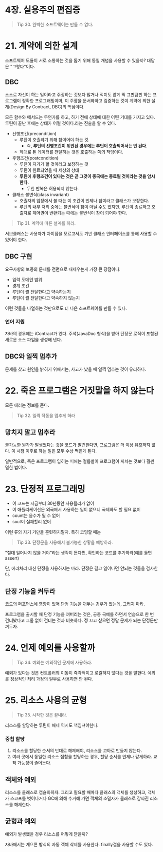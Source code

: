 # 4장. 실용주의 편집증

> Tip 30.
완벽한 소프트웨어는 만들 수 없다.

# 21. 계약에 의한 설계

소프트웨어 모듈이 서로 소통하는 것을 돕기 위해 동일 개념을 사용할 수 있을까? 대답은 "그렇다"이다.

## DBC

스스로 자신이 하는 일이라고 주장하는 것보다 많거나 적지도 않게 딱 그만큼만 하는 프로그램이 정확한 프로그래밍이며, 이 주장을 문서화하고 검증하는 것이 계약에 의한 설계(Design By Contract, DBC)의 핵심이다.

모든 함수와 메서드는 무언가를 하고, 하기 전에 상태에 대한 어떤 기대를 가지고 있다. 루틴이 끝난 후에는 상태가 어떨 것이다.라는 진술을 할 수 있다. 

- 선행조건(precondition)
    - 루틴이 호출되기 위해 참이어야 하는 것.
        - 즉, **루틴의 선행조건이 위반된 경우에는 루틴이 호출되어서는 안 된다**.
    - 제대로 된 데이터를 전달하는 것은 호출하는 쪽의 책임이다.
- 후행조건(postcondition)
    - 루틴이 자기가 할 것이라고 보장하는 것
    - 루틴이 완료되었을 때 세상의 상태
    - **루틴에 후행조건이 있다는 것은 곧 그것이 종국에는 종료될 것이라는 것을 암시한다.**
        - 무한 반복은 허용되지 않는다.
- 클래스 불변식(class invariant)
    - 호출자의 입장에서 볼 때는 이 조건이 언제나 참이라고 클래스가 보장한다.
    - 루틴의 내부 처리 중에는 불변식이 참이 아닐 수도 있지만, 루틴이 종료하고 호출자로 제어권이 반환되는 때에는 불변식이 참이 되어야 한다.

> Tip 31.
계약에 따른 설계를 하라.

서브클래스는 사용자가 차이점을 모르고서도 기반 클래스 인터페이스를 통해 사용할 수 있어야 한다. 

## DBC 구현

요구사항의 보증의 문제를 전면으로 내세우는게 가장 큰 장점이다.

- 입력 도메인 범위
- 경계 조건
- 루틴이 뭘 전달한다고 약속하는지
- 루틴이 뭘 전달한다고 약속하지 않는지

이런 것들을 나열하는 것만으로도 더 나은 소프트웨어를 만들 수 있다.

### 언어 지원

자바의 경우에는 iContract가 있다. 주석(JavaDoc 형식)을 받아 단정문 로직이 포함된 새로운 소스 파일을 생성해 낸다.

## DBC와 일찍 멈추가

문제를 찾고 원인을 밝히기 위해서는, 사고가 났을 때 일찍 멈추는 것이 유리하다.

# 22. 죽은 프로그램은 거짓말을 하지 않는다

모든 에러는 정보를 준다. 

> Tip 32.
일찍 작동을 멈추게 하라

## 망치지 말고 멈추라

불가능한 뭔가가 발생했다는 것을 코드가 발견한다면, 프로그램은 더 이상 유효하지 않다. 이 시점 이후로 하는 일은 모두 수상 쩍은게 된다.

일반적으로, 죽은 프로그램이 입히는 피해는 절름발이 프로그램이 끼치는 것보다 훨씬 덜한 법이다.

# 23. 단정적 프로그래밍

- 이 코드는 지금부터 30년동안 사용될리가 없어
- 이 애플리케이션은 외국에서 사용하는 일이 없으니 국제화도 할 필요 없어
- count는 음수가 될 수 없어
- sout이 실패할리 없어

이런 류의 자기 기만을 훈련하지말자. 특히 코딩할 때는

> Tip 33.
단정문을 사용해서 불가능한 상황을 예방하라.

"절대 일어나지 않을 거야"라는 생각이 든다면, 확인하는 코드를 추가하라(예를 들면 assert)

단, 에러처리 대신 단정을 사용하지는 마라. 단정은 결코 일어나면 안되는 것들을 검사한다.

## 단정 기능을 켜두라

코드의 퍼포먼스에 영향이 있어 단정 기능을 꺼두는 경우가 있는데, 그러지 마라.

프로그램을 출시할 때 단정 기능을 꺼버리는 것은, 공중 곡예를 하면서 연습으로 한 번 건너봤다고 그물 없이 건너는 것과 비슷하다. 정 끄고 싶으면 정말 문제가 되는 단정문만 꺼두자.

# 24. 언제 예외를 사용할까

> Tip 34.
예외는 예외적인 문제에 사용하라.

예외가 있다는 것은 컨트롤러의 이동이 즉각적이고 로컬하지 않다는 것을 말한다. 예외를 정상적인 처리 과정의 일부로 사용하면 안 된다.

# 25. 리소스 사용의 균형

> Tip 35.
시작한 것은 끝내라.

리소스를 할당하는 루틴이 해제 역시도 책임져야한다.

### 중첩 할당

1. 리소스를 할당한 순서의 반대로 해제해야, 리소스를 고아로 만들지 않는다.
2. 여러 곳에서 동일한 리소스 집합을 할당하는 경우, 할당 순서를 언제나 같게하라. 교착 가능성이 줄어든다.

## 객체와 예외

리소스를 클래스로 캡슐화하자. 그리고 필요할 때마다 클래스의 객체를 생성하고, 객체가 스코프를 벗어나거나 GC에 의해 수거해 가면 객체의 소멸자가 클래스로 감싸진 리소스를 해제한다.

## 균형과 예외

예외가 발생했을 경우 리소스를 어떻게 닫을까?

자바에서는 게으른 방식의 자동 객체 삭제를 사용한다. finally절을 사용할 수도 있다.